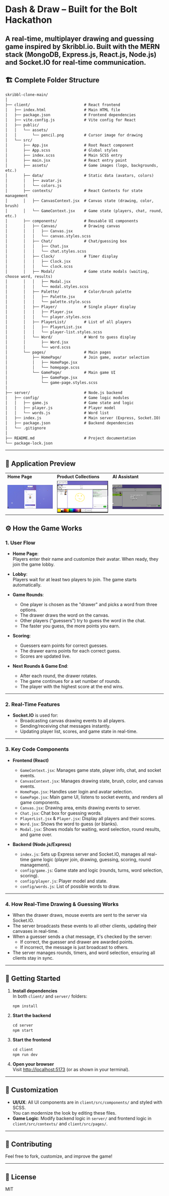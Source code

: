 # Dash & Draw – Built for the Bolt Hackathon

A real-time, multiplayer drawing and guessing game inspired by Skribbl.io. Built with the MERN stack (MongoDB, Express.js, React.js, Node.js) and Socket.IO for real-time communication.
---

## 🏗️ Complete Folder Structure

```
skribbl-clone-main/
│
├── client/                        # React frontend
│   ├── index.html                 # Main HTML file
│   ├── package.json               # Frontend dependencies
│   ├── vite.config.js             # Vite config for React
│   ├── public/
│   │   └── assets/
│   │       └── pencil.png         # Cursor image for drawing
│   └── src/
│       ├── App.jsx                # Root React component
│       ├── App.scss               # Global styles
│       ├── index.scss             # Main SCSS entry
│       ├── main.jsx               # React entry point
│       ├── assets/                # Game images (logo, backgrounds, etc.)
│       ├── data/                  # Static data (avatars, colors)
│       │   ├── avatar.js
│       │   └── colors.js
│       ├── contexts/              # React Contexts for state management
│       │   ├── CanvasContext.jsx  # Canvas state (drawing, color, brush)
│       │   └── GameContext.jsx    # Game state (players, chat, round, etc.)
│       ├── components/            # Reusable UI components
│       │   ├── Canvas/            # Drawing canvas
│       │   │   ├── Canvas.jsx
│       │   │   └── canvas.styles.scss
│       │   ├── Chat/              # Chat/guessing box
│       │   │   ├── Chat.jsx
│       │   │   └── chat.styles.scss
│       │   ├── Clock/             # Timer display
│       │   │   ├── Clock.jsx
│       │   │   └── clock.scss
│       │   ├── Modal/             # Game state modals (waiting, choose word, results)
│       │   │   ├── Modal.jsx
│       │   │   └── modal.styles.scss
│       │   ├── Palette/           # Color/brush palette
│       │   │   ├── Palette.jsx
│       │   │   └── palette.style.scss
│       │   ├── Player/            # Single player display
│       │   │   ├── Player.jsx
│       │   │   └── player.styles.scss
│       │   ├── PlayerList/        # List of all players
│       │   │   ├── PlayerList.jsx
│       │   │   └── player-list.styles.scss
│       │   └── Word/              # Word to guess display
│       │       ├── Word.jsx
│       │       └── word.scss
│       └── pages/                 # Main pages
│           ├── HomePage/          # Join game, avatar selection
│           │   ├── HomePage.jsx
│           │   └── homepage.scss
│           └── GamePage/          # Main game UI
│               ├── GamePage.jsx
│               └── game-page.styles.scss
│
├── server/                        # Node.js backend
│   ├── config/                    # Game logic modules
│   │   ├── game.js                # Game state and logic
│   │   ├── player.js              # Player model
│   │   └── words.js               # Word list
│   ├── index.js                   # Main server (Express, Socket.IO)
│   ├── package.json               # Backend dependencies
│   └── .gitignore
│
├── README.md                      # Project documentation
└── package-lock.json
```

---
## 📱 Application Preview

<div align="center">
  <table>
    <tr>
      <td><strong>Home Page</strong></td>
      <td><strong>Product Collections</strong></td>
      <td><strong>AI Assistant</strong></td>
    </tr>
    <tr>
      <td><img src="/client/public/assets/home.png" alt="img" width="250"/></td>
      <td><img src="/client/public/assets/draw2.png" alt="img" width="250"/></td>
      <td><img src="/client/public/assets/draw.png" alt="img" width="250"/></td>
    </tr>
  </table>
</div>

## ⚙️ How the Game Works

### 1. User Flow

- **Home Page**:  
  Players enter their name and customize their avatar. When ready, they join the game lobby.

- **Lobby**:  
  Players wait for at least two players to join. The game starts automatically.

- **Game Rounds**:  
  - One player is chosen as the "drawer" and picks a word from three options.
  - The drawer draws the word on the canvas.
  - Other players ("guessers") try to guess the word in the chat.
  - The faster you guess, the more points you earn.

- **Scoring**:  
  - Guessers earn points for correct guesses.
  - The drawer earns points for each correct guess.
  - Scores are updated live.

- **Next Rounds & Game End**:  
  - After each round, the drawer rotates.
  - The game continues for a set number of rounds.
  - The player with the highest score at the end wins.

---

### 2. Real-Time Features

- **Socket.IO** is used for:
  - Broadcasting canvas drawing events to all players.
  - Sending/receiving chat messages instantly.
  - Updating player list, scores, and game state in real-time.

---

### 3. Key Code Components

- **Frontend (React)**
  - `GameContext.jsx`: Manages game state, player info, chat, and socket events.
  - `CanvasContext.jsx`: Manages drawing state, brush, color, and canvas events.
  - `HomePage.jsx`: Handles user login and avatar selection.
  - `GamePage.jsx`: Main game UI, listens to socket events, and renders all game components.
  - `Canvas.jsx`: Drawing area, emits drawing events to server.
  - `Chat.jsx`: Chat box for guessing words.
  - `PlayerList.jsx` & `Player.jsx`: Display all players and their scores.
  - `Word.jsx`: Shows the word to guess (or blanks).
  - `Modal.jsx`: Shows modals for waiting, word selection, round results, and game over.

- **Backend (Node.js/Express)**
  - `index.js`: Sets up Express server and Socket.IO, manages all real-time game logic (player join, drawing, guessing, scoring, round management).
  - `config/game.js`: Game state and logic (rounds, turns, word selection, scoring).
  - `config/player.js`: Player model and state.
  - `config/words.js`: List of possible words to draw.

---

### 4. How Real-Time Drawing & Guessing Works

- When the drawer draws, mouse events are sent to the server via Socket.IO.
- The server broadcasts these events to all other clients, updating their canvases in real-time.
- When a guesser sends a chat message, it's checked by the server:
  - If correct, the guesser and drawer are awarded points.
  - If incorrect, the message is just broadcast to others.
- The server manages rounds, timers, and word selection, ensuring all clients stay in sync.

---

## 🚀 Getting Started

1. **Install dependencies**  
   In both `client/` and `server/` folders:
   ```
   npm install
   ```

2. **Start the backend**
   ```
   cd server
   npm start
   ```

3. **Start the frontend**
   ```
   cd client
   npm run dev
   ```

4. **Open your browser**  
   Visit [http://localhost:5173](http://localhost:5173) (or as shown in your terminal).

---

## 📝 Customization

- **UI/UX**: All UI components are in `client/src/components/` and styled with SCSS.  
  You can modernize the look by editing these files.
- **Game Logic**: Modify backend logic in `server/` and frontend logic in `client/src/contexts/` and `client/src/pages/`.

---

## 🤝 Contributing

Feel free to fork, customize, and improve the game!

---

## 📄 License

MIT
